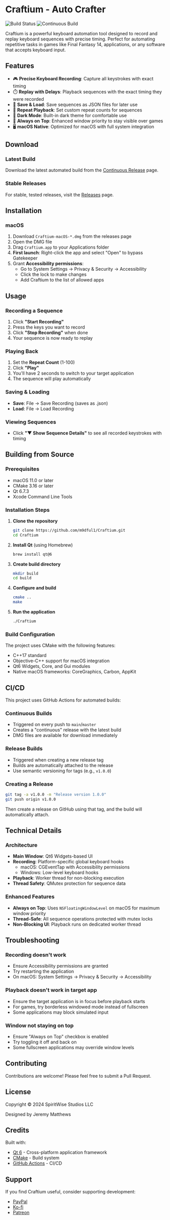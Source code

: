# Craftium - Auto Crafter

![Build Status](https://github.com/m9dful1/Craftium/workflows/Build%20Craftium/badge.svg)
![Continuous Build](https://github.com/m9dful1/Craftium/workflows/Continuous%20Build/badge.svg)

Craftium is a powerful keyboard automation tool designed to record and replay keyboard sequences with precise timing. Perfect for automating repetitive tasks in games like Final Fantasy 14, applications, or any software that accepts keyboard input.

## Features

- 🎮 **Precise Keyboard Recording**: Capture all keystrokes with exact timing
- ⏱️ **Replay with Delays**: Playback sequences with the exact timing they were recorded
- 💾 **Save & Load**: Save sequences as JSON files for later use
- 🔄 **Repeat Playback**: Set custom repeat counts for sequences
- 🎨 **Dark Mode**: Built-in dark theme for comfortable use
- 📌 **Always on Top**: Enhanced window priority to stay visible over games
- 🖥️ **macOS Native**: Optimized for macOS with full system integration

## Download

### Latest Build
Download the latest automated build from the [Continuous Release](https://github.com/m9dful1/Craftium/releases/tag/continuous) page.

### Stable Releases
For stable, tested releases, visit the [Releases](https://github.com/m9dful1/Craftium/releases) page.

## Installation

### macOS

1. Download `Craftium-macOS-*.dmg` from the releases page
2. Open the DMG file
3. Drag `Craftium.app` to your Applications folder
4. **First launch**: Right-click the app and select "Open" to bypass Gatekeeper
5. Grant **Accessibility permissions**:
   - Go to System Settings → Privacy & Security → Accessibility
   - Click the lock to make changes
   - Add Craftium to the list of allowed apps

## Usage

### Recording a Sequence
1. Click **"Start Recording"**
2. Press the keys you want to record
3. Click **"Stop Recording"** when done
4. Your sequence is now ready to replay

### Playing Back
1. Set the **Repeat Count** (1-100)
2. Click **"Play"**
3. You'll have 2 seconds to switch to your target application
4. The sequence will play automatically

### Saving & Loading
- **Save**: File → Save Recording (saves as .json)
- **Load**: File → Load Recording

### Viewing Sequences
- Click **"▼ Show Sequence Details"** to see all recorded keystrokes with timing

## Building from Source

### Prerequisites

- macOS 11.0 or later
- CMake 3.16 or later
- Qt 6.7.3
- Xcode Command Line Tools

### Installation Steps

1. **Clone the repository**
   ```bash
   git clone https://github.com/m9dful1/Craftium.git
   cd Craftium
   ```

2. **Install Qt** (using Homebrew)
   ```bash
   brew install qt@6
   ```

3. **Create build directory**
   ```bash
   mkdir build
   cd build
   ```

4. **Configure and build**
   ```bash
   cmake ..
   make
   ```

5. **Run the application**
   ```bash
   ./Craftium
   ```

### Build Configuration

The project uses CMake with the following features:
- C++17 standard
- Objective-C++ support for macOS integration
- Qt6 Widgets, Core, and Gui modules
- Native macOS frameworks: CoreGraphics, Carbon, AppKit

## CI/CD

This project uses GitHub Actions for automated builds:

### Continuous Builds
- Triggered on every push to `main`/`master`
- Creates a "continuous" release with the latest build
- DMG files are available for download immediately

### Release Builds
- Triggered when creating a new release tag
- Builds are automatically attached to the release
- Use semantic versioning for tags (e.g., `v1.0.0`)

### Creating a Release

```bash
git tag -a v1.0.0 -m "Release version 1.0.0"
git push origin v1.0.0
```

Then create a release on GitHub using that tag, and the build will automatically attach.

## Technical Details

### Architecture

- **Main Window**: Qt6 Widgets-based UI
- **Recording**: Platform-specific global keyboard hooks
  - macOS: CGEventTap with Accessibility permissions
  - Windows: Low-level keyboard hooks
- **Playback**: Worker thread for non-blocking execution
- **Thread Safety**: QMutex protection for sequence data

### Enhanced Features

- **Always on Top**: Uses `NSFloatingWindowLevel` on macOS for maximum window priority
- **Thread-Safe**: All sequence operations protected with mutex locks
- **Non-Blocking UI**: Playback runs on dedicated worker thread

## Troubleshooting

### Recording doesn't work
- Ensure Accessibility permissions are granted
- Try restarting the application
- On macOS: System Settings → Privacy & Security → Accessibility

### Playback doesn't work in target app
- Ensure the target application is in focus before playback starts
- For games, try borderless windowed mode instead of fullscreen
- Some applications may block simulated input

### Window not staying on top
- Ensure "Always on Top" checkbox is enabled
- Try toggling it off and back on
- Some fullscreen applications may override window levels

## Contributing

Contributions are welcome! Please feel free to submit a Pull Request.

## License

Copyright © 2024 SpiritWise Studios LLC

Designed by Jeremy Matthews

## Credits

Built with:
- [Qt 6](https://www.qt.io/) - Cross-platform application framework
- [CMake](https://cmake.org/) - Build system
- [GitHub Actions](https://github.com/features/actions) - CI/CD

## Support

If you find Craftium useful, consider supporting development:
- [PayPal](https://www.paypal.me/spiritwise)
- [Ko-fi](https://ko-fi.com/spiritwise)
- [Patreon](https://patreon.com/SpiritWiseStudios)
